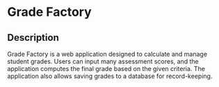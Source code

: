 # Grade Factory
## Description
Grade Factory is a web application designed to calculate and manage student grades. Users can input many assessment scores, and the application computes the final grade based on the given criteria. The application also allows saving grades to a database for record-keeping.
